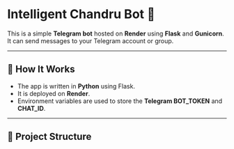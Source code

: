 # Intelligent Chandru Bot 🤖

This is a simple **Telegram bot** hosted on **Render** using **Flask** and **Gunicorn**.  
It can send messages to your Telegram account or group.

---

## 🚀 How It Works
- The app is written in **Python** using Flask.
- It is deployed on **Render**.
- Environment variables are used to store the **Telegram BOT_TOKEN** and **CHAT_ID**.

---

## 📂 Project Structure
